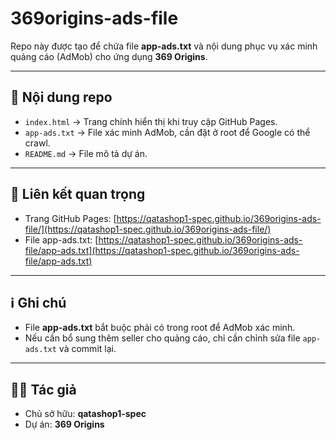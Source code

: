 # 369origins-ads-file

Repo này được tạo để chứa file **app-ads.txt** và nội dung phục vụ xác minh quảng cáo (AdMob) cho ứng dụng **369 Origins**.

---

## 📂 Nội dung repo
- `index.html` → Trang chính hiển thị khi truy cập GitHub Pages.
- `app-ads.txt` → File xác minh AdMob, cần đặt ở root để Google có thể crawl.
- `README.md` → File mô tả dự án.

---

## 🔗 Liên kết quan trọng
- Trang GitHub Pages: [https://qatashop1-spec.github.io/369origins-ads-file/](https://qatashop1-spec.github.io/369origins-ads-file/)
- File app-ads.txt: [https://qatashop1-spec.github.io/369origins-ads-file/app-ads.txt](https://qatashop1-spec.github.io/369origins-ads-file/app-ads.txt)

---

## ℹ️ Ghi chú
- File **app-ads.txt** bắt buộc phải có trong root để AdMob xác minh.  
- Nếu cần bổ sung thêm seller cho quảng cáo, chỉ cần chỉnh sửa file `app-ads.txt` và commit lại.

---

## 👨‍💻 Tác giả
- Chủ sở hữu: **qatashop1-spec**
- Dự án: **369 Origins**
